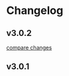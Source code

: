 # Changelog


## v3.0.2

[compare changes](https://github.com/hare-systems-ryo/nuxt-hs-ui-next/compare/v3.0.1...v3.0.2)

## v3.0.1

